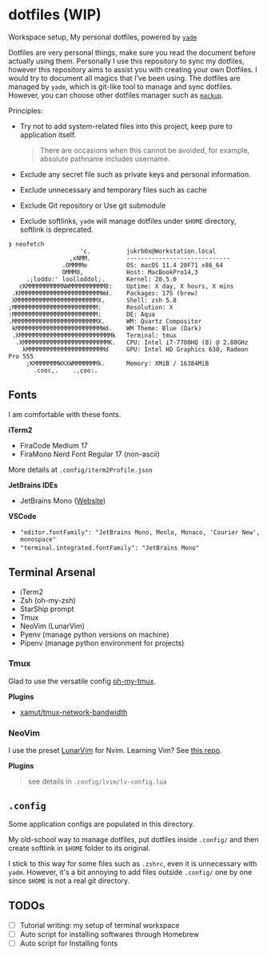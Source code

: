 # dotfiles (WIP)
Workspace setup, My personal dotfiles, powered by [`yadm`](https://yadm.io/)

Dotfiles are very personal things, make sure you read the document before actually using them. Personally I use this repository to sync my dotfiles, however this repository aims to assist you with creating your own Dotfiles. I would try to document all magics that I've been using. The dotfiles are managed by `yadm`, which is git-like tool to manage and sync dotfiles. However, you can choose other dotfiles manager such as [`mackup`](https://github.com/lra/mackup). 

Principles:
- Try not to add system-related files into this project, keep pure to application itself.

    > There are occasions when this cannot be avoided, for example, absolute pathname includes username.
- Exclude any secret file such as private keys and personal information.
- Exclude unnecessary and temporary files such as cache
- Exclude Git repository or Use git submodule
- Exclude softlinks, `yadm` will manage dotfiles under `$HOME` directory, softlink is deprecated.

```
❯ neofetch
                    'c.          jukrb0x@Workstation.local
                 ,xNMM.          -----------------------------
               .OMMMMo           OS: macOS 11.4 20F71 x86_64
               OMMM0,            Host: MacBookPro14,3
     .;loddo:' loolloddol;.      Kernel: 20.5.0
   cKMMMMMMMMMMNWMMMMMMMMMM0:    Uptime: X day, X hours, X mins
 .KMMMMMMMMMMMMMMMMMMMMMMMWd.    Packages: 175 (brew)
 XMMMMMMMMMMMMMMMMMMMMMMMX.      Shell: zsh 5.8
;MMMMMMMMMMMMMMMMMMMMMMMM:       Resolution: X
:MMMMMMMMMMMMMMMMMMMMMMMM:       DE: Aqua
.MMMMMMMMMMMMMMMMMMMMMMMMX.      WM: Quartz Compositor
 kMMMMMMMMMMMMMMMMMMMMMMMMWd.    WM Theme: Blue (Dark)
 .XMMMMMMMMMMMMMMMMMMMMMMMMMMk   Terminal: tmux
  .XMMMMMMMMMMMMMMMMMMMMMMMMK.   CPU: Intel i7-7700HQ (8) @ 2.80GHz
    kMMMMMMMMMMMMMMMMMMMMMMd     GPU: Intel HD Graphics 630, Radeon Pro 555
     ;KMMMMMMMWXXWMMMMMMMk.      Memory: XMiB / 16384MiB
       .cooc,.    .,coo:.

```

## Fonts
I am comfortable with these fonts.

**iTerm2**
- FiraCode Medium 17
- FiraMono Nerd Font Regular 17 (non-ascii)

More details at `.config/iterm2Profile.json`

**JetBrains IDEs**
- JetBrains Mono ([Website](https://www.jetbrains.com/lp/mono/))

**VSCode**
- `"editor.fontFamily": "JetBrains Mono, Menlo, Monaco, 'Courier New', monospace"`
- `"terminal.integrated.fontFamily": "JetBrains Mono"`

## Terminal Arsenal
- iTerm2
- Zsh (oh-my-zsh)
- StarShip prompt
- Tmux
- NeoVim (LunarVim)
- Pyenv (manage python versions on machine)
- Pipenv (manage python environment for projects)

### Tmux
Glad to use the versatile config [oh-my-tmux](https://github.com/gpakosz/.tmux).

**Plugins**
- [xamut/tmux-network-bandwidth](https://github.com/xamut/tmux-network-bandwidth)

### NeoVim
I use the preset [LunarVim](https://github.com/ChristianChiarulli/LunarVim/) for Nvim.  Learning Vim? See [this repo](https://github.com/mhinz/vim-galore).

**Plugins**
 
> see details in `.config/lvim/lv-config.lua`


## `.config` 
Some application configs are populated in this directory.

My old-school way to manage dotfiles, put dotfiles inside `.config/` and then create softlink in `$HOME` folder to its original.

I stick to this way for some files such as `.zshrc`, even it is unnecessary with `yadm`. However, it's a bit annoying to add files outside `.config/` one by one since `$HOME` is not a real git directory.


## TODOs
- [ ] Tutorial writing: my setup of terminal workspace
- [ ] Auto script for installing softwares through Homebrew
- [ ] Auto script for Installing fonts

